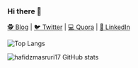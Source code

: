 ### Hi there 👋

[🕵️ Blog](https://medium.com/@hafidz_98657) | [🐦 Twitter](https://twitter.com/hafidzmasruri17) | [💻 Quora](https://id.quora.com/profile/M-Hafid-Masruri) | [📩 LinkedIn](https://www.linkedin.com/in/hafid-masruri17/) 


![Top Langs](https://github-readme-stats.vercel.app/api/top-langs/?username=hafidzmasruri17&layout=compact&theme=github_dark&hide=css,tsql,html,scss,less,makefile,shell,dockerfile)

![hafidzmasruri17 GitHub stats](https://github-readme-stats.vercel.app/api?username=hafidzmasruri17&show_icons=true&theme=github_dark)
